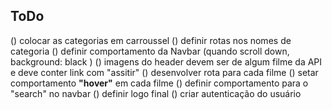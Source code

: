 ## ToDo

() colocar as categorias em carroussel
() definir rotas nos nomes de categoria
() definir comportamento da Navbar (quando scroll down, background: black )
() imagens do header devem ser de algum filme da API e deve conter link com "assitir"
() desenvolver rota para cada filme
() setar comportamento **"hover"** em cada filme
() definir comportamento para o "search" no navbar
() definir logo final
() criar autenticação do usuário
